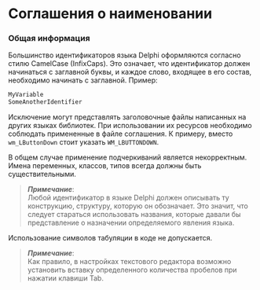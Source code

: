 # Соглашения о наименовании

### Общая информация

Большинство идентификаторов языка Delphi оформляются согласно стилю CamelCase \(InfixCaps\). Это означает, что идентификатор должен начинаться с заглавной буквы, и каждое слово, входящее в его состав, необходимо начинать с заглавной. Пример:

```Pascal
MyVariable
SomeAnotherIdentifier
```

Исключение могут представлять заголовочные файлы написанных на других языках библиотек. При использовании их ресурсов необходимо соблюдать примененные в файле соглашения. К примеру, вместо `wm_LButtonDown` стоит указать `WM_LBUTTONDOWN`.

В общем случае применение подчеркиваний является некорректным.  
Имена переменных, классов, типов всегда должны быть существительными.

> _**Примечание**_:  
> Любой идентификатор в языке Delphi должен описывать ту конструкцию, структуру, которую он обозначает. Это значит, что следует стараться использовать названия, которые давали бы представление о назначении определяемого явления языка.

Использование символов табуляции в коде не допускается.

> _**Примечание**_:  
> Как правило, в настройках текстового редактора возможно установить вставку определенного количества пробелов при нажатии клавиши Tab.



